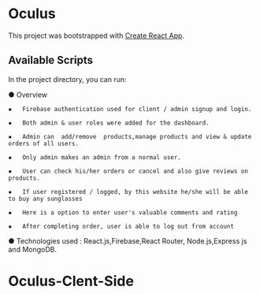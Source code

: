 # Oculus

This project was bootstrapped with [Create React App](https://oculus1-209b8.web.app/).

## Available Scripts

In the project directory, you can run:

●	Overview

    ▪   Firebase authentication used for client / admin signup and login.

    ▪   Both admin & user roles were added for the dashboard.

    ▪   Admin can  add/remove  products,manage products and view & update orders of all users.

    ▪   Only admin makes an admin from a normal user.
 
    ▪   User can check his/her orders or cancel and also give reviews on products.

    ▪   If user registered / logged, by this website he/she will be able to buy any sunglasses

    ▪   Here is a option to enter user's valuable comments and rating

    ▪   After completing order, user is able to log out from account

●	Technologies used : React.js,Firebase,React Router, Node.js,Express js and MongoDB.
# Oculus-Clent-Side
